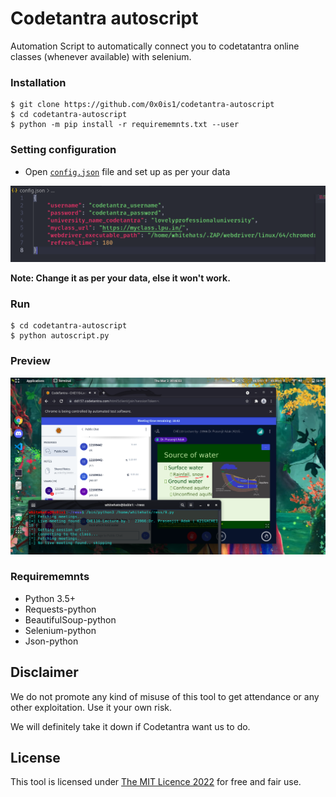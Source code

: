 # Codetantra autoscript
Automation Script to automatically connect you to codetatantra online classes (whenever available) with selenium.

### Installation

```
$ git clone https://github.com/0x0is1/codetantra-autoscript
$ cd codetantra-autoscript
$ python -m pip install -r requirememnts.txt --user
```
### Setting configuration
* Open [`config.json`](./config.json) file and set up as per your data

![preview-1](./previews/preview-1.png)

**Note: Change it as per your data, else it won't work.**

### Run

```
$ cd codetantra-autoscript
$ python autoscript.py
```

### Preview

![preview-2](./previews/preview-2.png)

### Requirememnts

* Python 3.5+
* Requests-python
* BeautifulSoup-python
* Selenium-python
* Json-python

## Disclaimer

We do not promote any kind of misuse of this tool to get attendance or any other exploitation. Use it your own risk.

We will definitely take it down if Codetantra want us to do.

## License

This tool is licensed under [The MIT Licence 2022](./LICENSE.md) for free and fair use.
